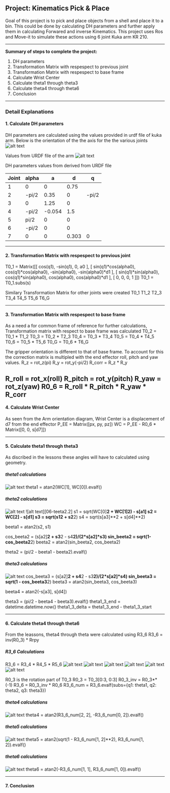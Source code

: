 ## Project: Kinematics Pick & Place
Goal of this project is to pick and place objects from a shell and place it to a bin. This could be done by calculating DH parameters and further apply them in calculating Forwared and inverse Kinematics. This project uses Ros and Move-it to simulate these actions using 6 joint Kuka arm KR 210.

---
[//]: # (Image References)

[01-DH]: ./support-docs/images/01-DH.jpg
[02-WC-Orientation]: ./support-docs/images/02-WC-Orientation.jpg
[03-URDFvalues]: ./support-docs/images/03-URDFvalues.jpg
[04-WC-ForwardKinematics]: ./support-docs/images/04-WC-ForwardKinematics.jpg
[05-teeta1]: ./support-docs/images/05-teeta1.jpg
[06-teeta2.1]: ./support-docs/images/06-teeta2.1.jpg
[06-teeta2.1]: ./support-docs/images/06-teeta2.2.jpg
[07-teeta3]: ./support-docs/images/07-teeta3.jpg
[08-R3_6.1]: ./support-docs/images/08-R3_6.1.jpg
[08-R3_6.2]: ./support-docs/images/08-R3_6.2.jpg
[08-R3_6.3]: ./support-docs/images/08-R3_6.3.jpg
[08-R3_6.4]: ./support-docs/images/08-R3_6.4.jpg
[08-R3_6.5]: ./support-docs/images/08-R3_6.5.jpg
[08-R3_6.6]: ./support-docs/images/08-R3_6.6.jpg
[09-theta4]: ./support-docs/images/09-theta4.jpg
[10-theta5]: ./support-docs/images/10-theta5.jpg
[11-theta6]: ./support-docs/images/11-theta6.jpg

**Summary of steps to complete the project:**  

1. DH parameters
2. Transformation Matrix with respespect to previous joint
3. Transformation Matrix with respespect to base frame
4. Calculate Wrist Center
5. Calculate theta1 through theta3
6. Calculate theta4 through theta6
7. Conclusion

---
### Detail Explanations
#### 1. Calculate DH parameters
DH parameters are calculated using the values provided in urdf file of kuka arm. 
Below is the orientation of the the axis for the the various joints
![alt text][01-DH]

Values from URDF file of the arm
![alt text][02-WC-Orientation]

DH parameters values from derived from URDF file

Joint	| alpha	|	a	|  d	|  q
--- 	| --- 	| --- 	| ---	| ---
1 		|   0 	|  0	| 0.75	|
2 		| -pi/2 |  0.35 | 0		| -pi/2
3 		|   0 	|  1.25	| 0		|
4 		| -pi/2 |-0.054 | 1.5	|
5 		| pi/2 	|   0  	| 0		|
6 		| -pi/2 |   0  	| 0		|
7 		|   0  	|   0  	| 0.303	| 0

---
#### 2. Transformation Matrix with respespect to previous joint
T0_1 = Matrix([[             cos(q1),            -sin(q1),            0,              a0 ],
               [ sin(q1)*cos(alpha0), cos(q1)*cos(alpha0), -sin(alpha0), -sin(alpha0)*d1 ],
               [ sin(q1)*sin(alpha0), cos(q1)*sin(alpha0),  cos(alpha0),  cos(alpha0)*d1 ],
               [                   0,                   0,            0,               1 ]])
T0_1 = T0_1.subs(s)

Similary Transformation Matrix for other joints were created
T0_1
T1_2
T2_3
T3_4
T4_5
T5_6
T6_G

---
#### 3. Transformation Matrix with respespect to base frame
As a need a for common frame of reference for further calculations, Transformation matrix with respect to base frame was calculated
T0_2 = T0_1 * T1_2
T0_3 = T0_2 * T2_3
T0_4 = T0_3 * T3_4
T0_5 = T0_4 * T4_5
T0_6 = T0_5 * T5_6
T0_G = T0_6 * T6_G

The gripper orientation is different to that of base frame. To account for this the correction matrix is multipled with the end effector roll, pitch and yaw values.
R_z = rot_z(pi)
R_y = rot_y(-pi/2)
R_corr = R_z * R_y

R_roll = rot_x(roll)
R_pitch = rot_y(pitch)
R_yaw = rot_z(yaw)
R0_6 = R_roll * R_pitch * R_yaw * R_corr
----

#### 4. Calculate Wrist Center
As seen from the Arm orientation diagram, Wrist Center is a displacement of d7 from the end effector
P_EE = Matrix([px, py, pz])
WC = P_EE - R0_6 * Matrix([0, 0, s[d7]])

---
#### 5. Calculate theta1 through theta3
As discribed in the lessons these angles will have to calculated using geometry.
##### theta1 calculations
![alt text][05-teeta1]
theta1 = atan2(WC[1], WC[0]).evalf()

##### theta2 calculations
![alt text][06-teeta2.1]
![alt text][06-teeta2.2]
s1 = sqrt(WC[0]**2 + WC[1]**2) - s[a1]
s2 = WC[2] - s[d1]
s3 = sqrt(s1**2 + s2**2)
s4 = sqrt(s[a3]**2 + s[d4]**2)

beeta1 = atan2(s2, s1)

cos_beeta2 = (s[a2]**2 + s3**2 - s4**2)/(2*s[a2]*s3)
sin_beeta2 = sqrt(1-cos_beeta2**2)
beeta2 = atan2(sin_beeta2, cos_beeta2)

theta2 = (pi/2 - beeta1 - beeta2).evalf()

##### theta3 calculations
![alt text][07-teeta3]
cos_beeta3 = (s[a2]**2 + s4**2 - s3**2)/(2*s[a2]*s4)
sin_beeta3 = sqrt(1 - cos_beeta3**2)
beeta3 = atan2(sin_beeta3, cos_beeta3)

beeta4 = atan2(-s[a3], s[d4])

theta3 = (pi/2 - beeta4 - beeta3).evalf()
theta1_3_end = datetime.datetime.now()
theta1_3_delta = theta1_3_end - theta1_3_start

----
#### 6. Calculate theta4 through theta6
From the leassons, theta4 through theta were calculated using R3_6
R3_6 = inv(R0_3) * Rrpy

##### R3_6 Calculations
R3_6 = R3_4 * R4_5 * R5_6
![alt text][08-R3_6.1]
![alt text][08-R3_6.2]
![alt text][08-R3_6.3]
![alt text][08-R3_6.4]
![alt text][08-R3_6.5]
![alt text][08-R3_6.6]

R0_3 is the rotation part of T0_3
R0_3 = T0_3[0:3, 0:3]
R0_3_inv = R0_3**(-1)
R3_6 = R0_3_inv * R0_6
R3_6_num = R3_6.evalf(subs={q1: theta1, q2: theta2, q3: theta3})

##### theta4 calculations
![alt text][09-theta4]
theta4 = atan2(R3_6_num[2, 2], -R3_6_num[0, 2]).evalf()

##### theta5 calculations
![alt text][10-theta5]
theta5 = atan2(sqrt(1 - R3_6_num[1, 2]**2), R3_6_num[1, 2]).evalf()

##### theta6 calculations
![alt text][11-theta6]
theta6 = atan2(-R3_6_num[1, 1], R3_6_num[1, 0]).evalf()

----
#### 7. Conclusion
